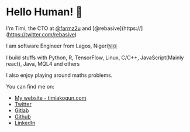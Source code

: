 # Hello Human! 👋

I'm Timi, the CTO at [@farmz2u](https://twitter.com/farmz2u) and [@rebasive](https://](https://twitter.com/rebasive)

I am software Engineer from Lagos, Nigeri🇳🇬

I build stuffs with Python, R, TensorFlow, Linux, C/C++, JavaScript(Mainly react), Java, MQL4 and others

I also enjoy playing around maths problems.

You can find me on:
* [My website - timiakogun.com](https://timiakogun.com/)
* [Twitter](https://twitter.com/timiakogun)
* [Gitlab](https://gitlab.com/functionoffunction)
* [Github](https://gitlab.com/functionoffunction)
* [LinkedIn](https://linkedin.com/in/akoguntime)
